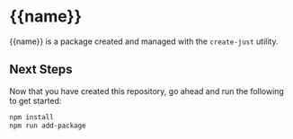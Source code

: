 # {{name}}

{{name}} is a package created and managed with the `create-just` utility.

## Next Steps

Now that you have created this repository, go ahead and run the following to get started:

```sh
npm install
npm run add-package
```
